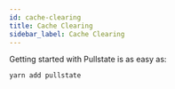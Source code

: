 ```yaml
---
id: cache-clearing
title: Cache Clearing
sidebar_label: Cache Clearing
---
```


Getting started with Pullstate is as easy as:

```powershell
yarn add pullstate
```
